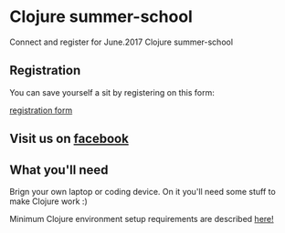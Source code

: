 # Clojure summer-school
Connect and register for June.2017 Clojure summer-school

## Registration

You can save yourself a sit by registering on this form:

[registration form](https://goo.gl/forms/Bu1oSGQyDOvAfuXg1)

## Visit us on [facebook](https://www.facebook.com/Clojure-Summer-School-Bucharest-132088327343548/)

## What you'll need

Brign your own laptop or coding device. On it you'll need some stuff to make Clojure work :)

Minimum Clojure environment setup requirements are described [here!](https://github.com/alex-gherega/clojure-env-setup)
